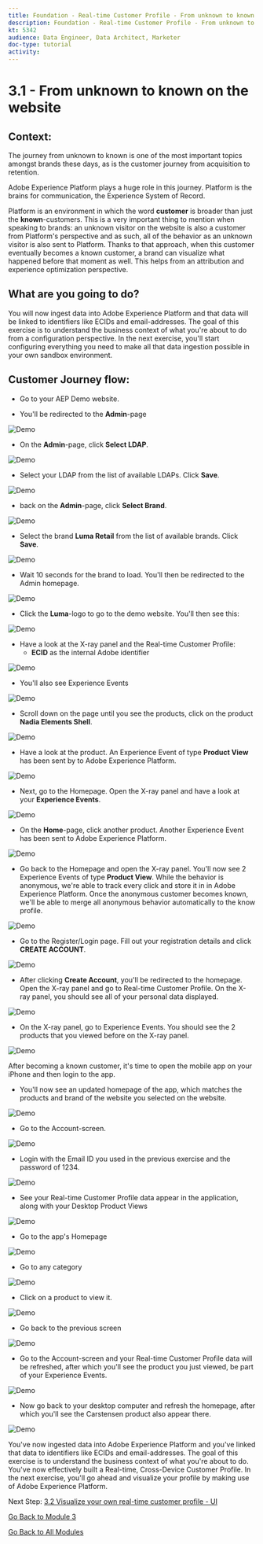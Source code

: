 ```yaml
---
title: Foundation - Real-time Customer Profile - From unknown to known on the website
description: Foundation - Real-time Customer Profile - From unknown to known on the website
kt: 5342
audience: Data Engineer, Data Architect, Marketer
doc-type: tutorial
activity: 
---
```


# 3.1 - From unknown to known on the website

## **Context:**

The journey from unknown to known is one of the most important topics amongst brands these days, as is the customer journey from acquisition to retention. 

Adobe Experience Platform plays a huge role in this journey. Platform is the brains for communication, the Experience System of Record.

Platform is an environment in which the word **customer** is broader than just the **known**-customers. This is a very important thing to mention when speaking to brands: an unknown visitor on the website is also a customer from Platform's perspective and as such, all of the behavior as an unknown visitor is also sent to Platform. Thanks to that approach, when this customer eventually becomes a known customer, a brand can visualize what happened before that moment as well. This helps from an attribution and experience optimization perspective.

## **What are you going to do?**

You will now ingest data into Adobe Experience Platform and that data will be linked to identifiers like ECIDs and email-addresses. The goal of this exercise is to understand the business context of what you're about to do from a configuration perspective. In the next exercise, you'll start configuring everything you need to make all that data ingestion possible in your own sandbox environment.

## **Customer Journey flow:**

* Go to your AEP Demo website.

* You'll be redirected to the **Admin**-page

![Demo](../module2/images/1.png)
  
* On the **Admin**-page, click **Select LDAP**.
  
![Demo](../module2/images/1a.png)
  
* Select your LDAP from the list of available LDAPs. Click **Save**.
  
![Demo](../module2/images/1b.png)
  
* back on the **Admin**-page, click **Select Brand**.
  
![Demo](../module2/images/2.png)
  
* Select the brand **Luma Retail** from the list of available brands. Click **Save**.
  
![Demo](../module2/images/3.png)
  
* Wait 10 seconds for the brand to load. You'll then be redirected to the Admin homepage.
  
![Demo](../module2/images/4.png)
  
* Click the **Luma**-logo to go to the demo website. You'll then see this:
  
![Demo](../module2/images/lb_home.png)
  
* Have a look at the X-ray panel and the Real-time Customer Profile:
  * **ECID** as the internal Adobe identifier
      
![Demo](../module2/images/lb_home_xup.png)

* You'll also see Experience Events

![Demo](../module2/images/lb_home_xee.png)
  
* Scroll down on the page until you see the products, click on the product **Nadia Elements Shell**.
  
![Demo](../module2/images/lb_homep.png)
  
* Have a look at the product. An Experience Event of type **Product View** has been sent by to Adobe Experience Platform. 
  
![Demo](../module2/images/lb_els_dtl.png)
  
* Next, go to the Homepage. Open the X-ray panel and have a look at your **Experience Events**.
  
![Demo](../module2/images/lb_home1.png)
  
* On the **Home**-page, click another product. Another Experience Event has been sent to Adobe Experience Platform. 
  
![Demo](../module2/images/lb_babars.png)
  
* Go back to the Homepage and open the X-ray panel. You'll now see 2 Experience Events of type **Product View**. While the behavior is anonymous, we're able to track every click and store it in in Adobe Experience Platform. Once the anonymous customer becomes known, we'll be able to merge all anonymous behavior automatically to the know profile.
  
![Demo](../module2/images/lb_home2.png)

* Go to the Register/Login page. Fill out your registration details and click **CREATE ACCOUNT**.
  
![Demo](../module2/images/lb_register_dtl.png) 
  
* After clicking **Create Account**, you'll be redirected to the homepage. Open the X-ray panel and go to Real-time Customer Profile. On the X-ray panel, you should see all of your personal data displayed.
  
![Demo](../module2/images/lb_x_loggedin.png)

* On the X-ray panel, go to Experience Events. You should see the 2 products that you viewed before on the X-ray panel.

![Demo](../module2/images/lb_home_xee_dtl.png)

After becoming a known customer, it's time to open the mobile app on your iPhone and then login to the app. 

* You'll now see an updated homepage of the app, which matches the products and brand of the website you selected on the website.
  
![Demo](../module2/images/app_hp.png)

* Go to the Account-screen.
  
![Demo](../module2/images/app_acc.png)

* Login with the Email ID you used in the previous exercise and the password of 1234.
  
![Demo](../module2/images/app_acc_login.png)

* See your Real-time Customer Profile data appear in the application, along with your Desktop Product Views

![Demo](../module2/images/app_up.png)

* Go to the app's Homepage
  
![Demo](../module2/images/app_hp.png)

* Go to any category
  
![Demo](../module2/images/app_men_cat.png)

* Click on a product to view it.
  
![Demo](../module2/images/app_carst.png)

* Go back to the previous screen
  
![Demo](../module2/images/app_men_cat.png)

* Go to the Account-screen and your Real-time Customer Profile data will be refreshed, after which you'll see the product you just viewed, be part of your Experience Events.
  
![Demo](../module2/images/app_after_carst.png)

* Now go back to your desktop computer and refresh the homepage, after which you'll see the Carstensen product also appear there.
  
![Demo](../module2/images/lb_x_aftermobile.png)
  
You've now ingested data into Adobe Experience Platform and you've linked that data to identifiers like ECIDs and email-addresses. The goal of this exercise is to understand the business context of what you're about to do. You've now effectively built a Real-time, Cross-Device Customer Profile. In the next exercise, you'll go ahead and visualize your profile by making use of Adobe Experience Platform.

Next Step: [3.2 Visualize your own real-time customer profile - UI](./ex2.md)

[Go Back to Module 3](./real-time-customer-profile.md)

[Go Back to All Modules](../../overview.md)

